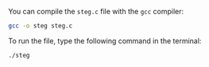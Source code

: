 You can compile the `steg.c` file with the `gcc` compiler:

```bash
gcc -o steg steg.c

```
To run the file, type the following command in the terminal:
```bash
./steg
```
